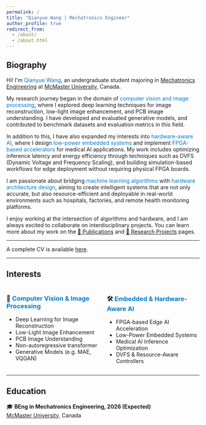```yaml
---
permalink: /
title: "Qianyue Wang | Mechatronics Engineer"
author_profile: true
redirect_from: 
  - /about/
  - /about.html
---
```


## Biography

<p>Hi! I'm <span style="color:#007acc">Qianyue Wang</span>, an undergraduate student majoring in 
<a href="https://www.eng.mcmaster.ca/mechatronics/" target="_blank">Mechatronics Engineering</a> at 
<a href="https://www.mcmaster.ca/" target="_blank">McMaster University</a>, Canada.</p>

<p>My research journey began in the domain of 
<span style="color:#007acc">computer vision and image processing</span>, where I explored deep learning techniques for 
image reconstruction, low-light image enhancement, and PCB image understanding. I have developed and evaluated 
generative models, and contributed to benchmark datasets and evaluation metrics in this field.</p>

<p>In addition to this, I have also expanded my interests into 
<span style="color:#007acc">hardware-aware AI</span>, where I design 
<span style="color:#007acc">low-power embedded systems</span> and implement 
<span style="color:#007acc">FPGA-based accelerators</span> for medical AI applications. My work includes optimizing inference 
latency and energy efficiency through techniques such as DVFS (Dynamic Voltage and Frequency Scaling), and building 
simulation-based workflows for edge deployment without requiring physical FPGA boards.</p>

<p>I am passionate about bridging 
<span style="color:#007acc">machine learning algorithms</span> with 
<span style="color:#007acc">hardware architecture design</span>, aiming to create intelligent systems that are not only accurate, 
but also resource-efficient and deployable in real-world environments such as hospitals, factories, and remote health monitoring platforms.</p>

<p>I enjoy working at the intersection of algorithms and hardware, and I am always excited to collaborate on interdisciplinary projects. 
You can learn more about my work on the 
<a href="https://wangq180.github.io/Qianyue-Wang.github.io/publications/" target="_blank">📄 Publications</a> and 
<a href="https://wangq180.github.io/Qianyue-Wang.github.io/portfolio/" target="_blank">🧪 Research Projects</a> pages.</p>

---

A complete CV is available [here](/cv/).

---

<h2>Interests</h2>

<div style="display: flex; justify-content: space-between; flex-wrap: wrap;">

  <div style="width: 48%;">
    <h3>🌅 <span style="color:#007acc;">Computer Vision & Image Processing</span></h3>
    <ul>
      <li>Deep Learning for Image Reconstruction</li>
      <li>Low-Light Image Enhancement</li>
      <li>PCB Image Understanding</li>
      <li>  Non-autoregressive transformer  </li>
      <li>Generative Models (e.g. MAE, VQGAN)</li>
    </ul>
  </div>

  <div style="width: 48%;">
    <h3>🛠️ <span style="color:#007acc;">Embedded & Hardware-Aware AI</span></h3>
    <ul>
      <li>FPGA-based Edge AI Acceleration</li>
      <li>Low-Power Embedded Systems</li>
      <li>Medical AI Inference Optimization</li>
      <li>DVFS & Resource-Aware Controllers</li>
    </ul>
  </div>

</div>

---

## Education

🎓 **BEng in Mechatronics Engineering, 2026 (Expected)**  
[McMaster University](https://www.mcmaster.ca/), Canada
